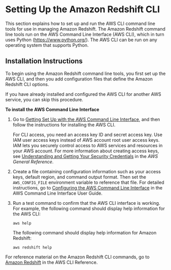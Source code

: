 # Setting Up the Amazon Redshift CLI<a name="setting-up-rs-cli"></a>

This section explains how to set up and run the AWS CLI command line tools for use in managing Amazon Redshift\. The Amazon Redshift command line tools run on the AWS Command Line Interface \(AWS CLI\), which in turn uses Python \([https://www\.python\.org/](https://www.python.org)\)\. The AWS CLI can be run on any operating system that supports Python\.

## Installation Instructions<a name="setting-up.installing-the-tools"></a>

To begin using the Amazon Redshift command line tools, you first set up the AWS CLI, and then you add configuration files that define the Amazon Redshift CLI options\.

If you have already installed and configured the AWS CLI for another AWS service, you can skip this procedure\.

**To install the AWS Command Line Interface**

1. Go to [Getting Set Up with the AWS Command Line Interface](http://docs.aws.amazon.com/cli/latest/userguide/cli-chap-getting-set-up.html), and then follow the instructions for installing the AWS CLI\.

    For CLI access, you need an access key ID and secret access key\. Use IAM user access keys instead of AWS account root user access keys\. IAM lets you securely control access to AWS services and resources in your AWS account\. For more information about creating access keys, see [Understanding and Getting Your Security Credentials](http://docs.aws.amazon.com/general/latest/gr/aws-sec-cred-types.html) in the *AWS General Reference*\. 

1. Create a file containing configuration information such as your access keys, default region, and command output format\. Then set the `AWS_CONFIG_FILE` environment variable to reference that file\. For detailed instructions, go to [Configuring the AWS Command Line Interface](http://docs.aws.amazon.com/cli/latest/userguide/cli-chap-getting-started.html) in the AWS Command Line Interface User Guide\.

1. Run a test command to confirm that the AWS CLI interface is working\. For example, the following command should display help information for the AWS CLI:

   ```
   aws help
   ```

   The following command should display help information for Amazon Redshift:

   ```
   aws redshift help
   ```

For reference material on the Amazon Redshift CLI commands, go to [Amazon Redshift](http://docs.aws.amazon.com/cli/latest/reference/redshift/index.html) in the AWS CLI Reference\.